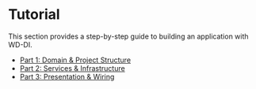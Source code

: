 # Tutorial

This section provides a step-by-step guide to building an application with WD-DI.

* [Part 1: Domain & Project Structure](./01-domain.md)
* [Part 2: Services & Infrastructure](./02-services.md)
* [Part 3: Presentation & Wiring](./03-wiring.md) 
